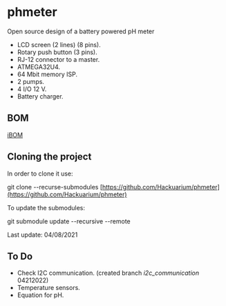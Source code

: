 # phmeter

Open source design of a battery powered pH meter

- LCD screen (2 lines) (8 pins).
- Rotary push button (3 pins).
- RJ-12 connector to a master.
- ATMEGA32U4.
- 64 Mbit memory ISP.
- 2 pumps.
- 4 I/O 12 V.
- Battery charger.

## BOM

[iBOM](/pcb/main/bom/README.md)

## Cloning the project

In order to clone it use:

git clone --recurse-submodules [https://github.com/Hackuarium/phmeter](https://github.com/Hackuarium/phmeter)

To update the submodules:

git submodule update --recursive --remote

Last update: 04/08/2021

## To Do

- Check I2C communication. (created branch _i2c_communication_ 04212022)
- Temperature sensors.
- Equation for pH.
